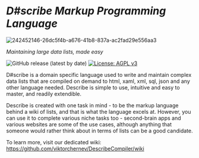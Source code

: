 # *D#scribe Markup Programming Language*  
![242452146-26dc5f4b-a676-41b8-837a-ac2fad29e556aa3](https://github.com/viktorchernev/DescribeCompiler/assets/72315339/b043a521-cdfc-494b-9267-f7a5d5d2dd06)

_Maintaining large data lists, made easy_  
  
  
![GitHub release (latest by date)](https://img.shields.io/github/v/release/viktorchernev/DescribeCompiler?color=green&logo=github)
[![License: AGPL v3](https://img.shields.io/badge/License-AGPL_v3-blue.svg)](https://www.gnu.org/licenses/agpl-3.0)

D#scribe is a domain specific language used to write and maintain complex data lists that are compiled on demand to html, xaml, xml, sql, json and any other language needed. Describe is simple to use, intuitive and easy to master, and readily extendible.

Describe is created with one task in mind - to be the markup language behind a wiki of lists, and that is what the language excels at. However, you can use it to complete various niche tasks too - second-brain apps and various websites are some of the use cases, although anything that someone would rather think about in terms of lists can be a good candidate.

To learn more, visit our dedicated wiki: 
https://github.com/viktorchernev/DescribeCompiler/wiki
